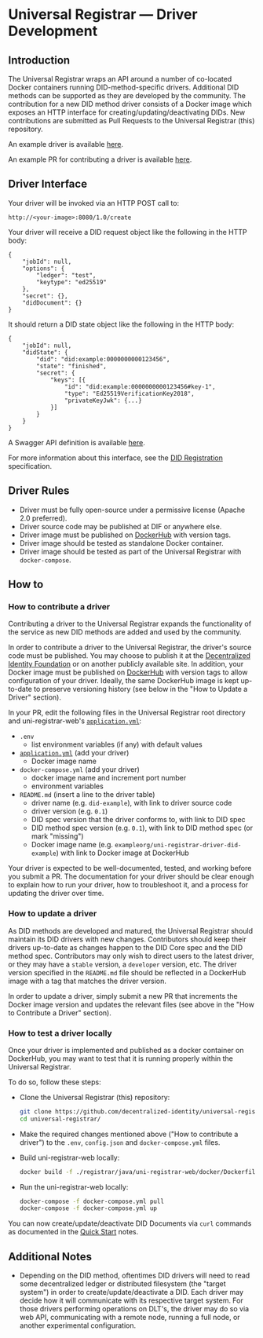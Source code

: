 # Universal Registrar — Driver Development

## Introduction

The Universal Registrar wraps an API around a number of co-located Docker containers running DID-method-specific drivers. Additional DID methods can be supported as they are developed by the community. The contribution for a new DID method driver consists of a Docker image which exposes an HTTP interface for creating/updating/deactivating DIDs. New contributions are submitted as Pull Requests to the Universal Registrar (this) repository.

An example driver is available [here](https://github.com/peacekeeper/uni-registrar-driver-did-example).

An example PR for contributing a driver is available [here](https://github.com/decentralized-identity/universal-registrar/pull/7).

## Driver Interface

Your driver will be invoked via an HTTP POST call to:

`http://<your-image>:8080/1.0/create`

Your driver will receive a DID request object like the following in the HTTP body:

```
{
	"jobId": null,
	"options": {
		"ledger": "test",
		"keytype": "ed25519"
	},
	"secret": {},
	"didDocument": {}
}
```

It should return a DID state object like the following in the HTTP body:

```
{
	"jobId": null,
	"didState": {
		"did": "did:example:0000000000123456",
		"state": "finished",
		"secret": {
			"keys": [{
				"id": "did:example:0000000000123456#key-1",
				"type": "Ed25519VerificationKey2018",
				"privateKeyJwk": {...}
			}]
		}
	}
}
```

A Swagger API definition is available [here](https://github.com/decentralized-identity/universal-registrar/blob/main/openapi/openapi.yaml).

For more information about this interface, see the [DID Registration](https://identity.foundation/did-registration/) specification.

## Driver Rules

- Driver must be fully open-source under a permissive license (Apache 2.0 preferred).
- Driver source code may be published at DIF or anywhere else.
- Driver image must be published on [DockerHub](https://hub.docker.com/) with version tags.
- Driver image should be tested as standalone Docker container.
- Driver image should be tested as part of the Universal Registrar with `docker-compose`.

## How to

### How to contribute a driver

Contributing a driver to the Universal Registrar expands the functionality of the service as new DID methods are added and used by the community.

In order to contribute a driver to the Universal Registrar, the driver's source code must be published. You may choose to publish it at the [Decentralized Identity Foundation](https://github.com/decentralized-identity/universal-registrar/tree/master/drivers) or on another publicly available site. In addition, your Docker image must be published on [DockerHub](https://hub.docker.com/) with version tags to allow configuration of your driver. Ideally, the same DockerHub image is kept up-to-date to preserve versioning history (see below in the "How to Update a Driver" section).

In your PR, edit the following files in the Universal Registrar root directory and uni-registrar-web's [`application.yml`](https://github.com/decentralized-identity/universal-registrar/blob/main/uni-registrar-web/src/main/resources/application.yml):

- `.env`
  * list environment variables (if any) with default values
- [`application.yml`](https://github.com/decentralized-identity/universal-registrar/blob/main/uni-registrar-web/src/main/resources/application.yml) (add your driver)
  * Docker image name
- `docker-compose.yml` (add your driver)
  * docker image name and increment port number
  * environment variables
- `README.md` (insert a line to the driver table)
  * driver name (e.g. `did-example`), with link to driver source code
  * driver version (e.g. `0.1`)
  * DID spec version that the driver conforms to, with link to DID spec
  * DID method spec version (e.g. `0.1`), with link to DID method spec (or mark "missing")
  * Docker image name (e.g. `exampleorg/uni-registrar-driver-did-example`) with link to Docker image at DockerHub

Your driver is expected to be well-documented, tested, and working before you submit a PR. The documentation for your driver should be clear enough to explain how to run your driver, how to troubleshoot it, and a process for updating the driver over time.

### How to update a driver

As DID methods are developed and matured, the Universal Registrar should maintain its DID drivers with new changes. Contributors should keep their drivers up-to-date as changes happen to the DID Core spec and the DID method spec. Contributors may only wish to direct users to the latest driver, or they may have a `stable` version, a `developer` version, etc. The driver version specified in the `README.md` file should be reflected in a DockerHub image with a tag that matches the driver version.

In order to update a driver, simply submit a new PR that increments the Docker image version and updates the relevant files (see above in the "How to Contribute a Driver" section).

### How to test a driver locally

Once your driver is implemented and published as a docker container on DockerHub, you may want to test that it is running properly within the Universal Registrar.

To do so, follow these steps:

- Clone the Universal Registrar (this) repository:

  ```bash
  git clone https://github.com/decentralized-identity/universal-registrar
  cd universal-registrar/
  ```

- Make the required changes mentioned above ("How to contribute a driver") to the `.env`, `config.json` and `docker-compose.yml` files.

- Build uni-registrar-web locally:

  ```bash
  docker build -f ./registrar/java/uni-registrar-web/docker/Dockerfile . -t universalregistrar/uni-registrar-web
  ```

- Run the uni-registrar-web locally:

  ```bash
  docker-compose -f docker-compose.yml pull
  docker-compose -f docker-compose.yml up
  ```

You can now create/update/deactivate DID Documents via `curl` commands as documented in the [Quick Start](https://github.com/decentralized-identity/universal-registrar#quick-start) notes.

## Additional Notes

- Depending on the DID method, oftentimes DID drivers will need to read some decentralized ledger or distributed filesystem (the "target system") in order to create/update/deactivate a DID. Each driver may decide how it will communicate with its respective target system. For those drivers performing operations on DLT's, the driver may do so via web API, communicating with a remote node, running a full node, or another experimental configuration.
